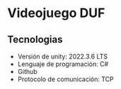 # Videojuego DUF

## Tecnologias

- Versión de unity: 2022.3.6 LTS
- Lenguaje de programación: C#
- Github
- Protocolo de comunicación: TCP
